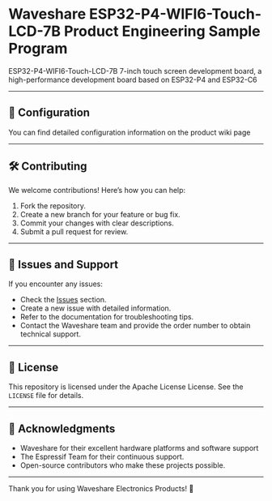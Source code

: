# Waveshare ESP32-P4-WIFI6-Touch-LCD-7B Product Engineering Sample Program

ESP32-P4-WIFI6-Touch-LCD-7B 7-inch touch screen development board, a high-performance development board based on ESP32-P4 and ESP32-C6

---

## 🔧 Configuration

You can find detailed configuration information on the product wiki page

---

## 🛠️ Contributing

We welcome contributions! Here’s how you can help:

1. Fork the repository.
2. Create a new branch for your feature or bug fix.
3. Commit your changes with clear descriptions.
4. Submit a pull request for review.

---

## 🧩 Issues and Support

If you encounter any issues:

- Check the [Issues](https://github.com/waveshareteam/ESP32-P4-WIFI6-Touch-LCD-7B/issues) section.
- Create a new issue with detailed information.
- Refer to the documentation for troubleshooting tips.
- Contact the Waveshare team and provide the order number to obtain technical support.

---

## 📜 License

This repository is licensed under the Apache License License. See the `LICENSE` file for details.

---

## 🙌 Acknowledgments

- Waveshare for their excellent hardware platforms and software support
- The Espressif Team for their continuous support.
- Open-source contributors who make these projects possible.

---

Thank you for using Waveshare Electronics Products! 🚀